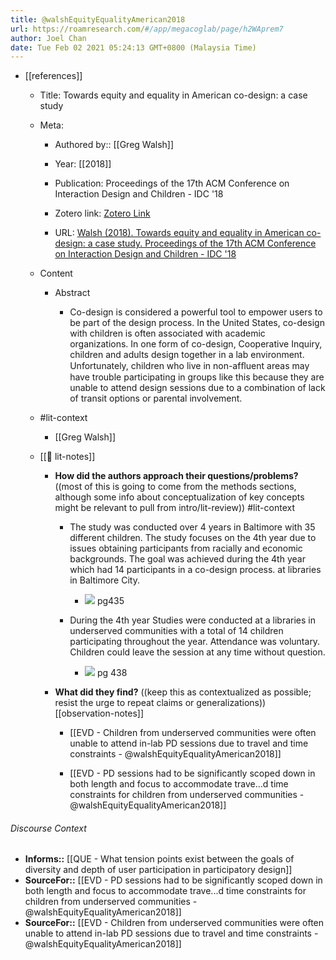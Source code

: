 ```yaml
---
title: @walshEquityEqualityAmerican2018
url: https://roamresearch.com/#/app/megacoglab/page/h2WAprem7
author: Joel Chan
date: Tue Feb 02 2021 05:24:13 GMT+0800 (Malaysia Time)
---
```


- [[references]]

    - Title: Towards equity and equality in American co-design: a case study

    - Meta:

        - Authored by:: [[Greg Walsh]]

        - Year: [[2018]]

        - Publication: Proceedings of the 17th ACM Conference on Interaction Design and Children - IDC '18

        - Zotero link: [Zotero Link](zotero://select/items/7_YAE4H8D4)

        - URL: [Walsh (2018). Towards equity and equality in American co-design: a case study. Proceedings of the 17th ACM Conference on Interaction Design and Children - IDC '18](http://dl.acm.org/citation.cfm?doid=3202185.3202768)

    - Content

        - Abstract

            - Co-design is considered a powerful tool to empower users to be part of the design process. In the United States, co-design with children is often associated with academic organizations. In one form of co-design, Cooperative Inquiry, children and adults design together in a lab environment. Unfortunately, children who live in non-afﬂuent areas may have trouble participating in groups like this because they are unable to attend design sessions due to a combination of lack of transit options or parental involvement.

    - #lit-context

        - [[Greg Walsh]]

    - [[📝 lit-notes]]

        - **How did the authors approach their questions/problems?** ((most of this is going to come from the methods sections, although some info about conceptualization of key concepts might be relevant to pull from intro/lit-review)) #lit-context

            - The study was conducted over 4 years in Baltimore with 35 different children. The study focuses on the 4th year due to issues obtaining participants from racially and economic backgrounds. The goal was achieved during the 4th year which had 14 participants in a co-design process. at libraries in Baltimore City.

                - ![](https://firebasestorage.googleapis.com/v0/b/firescript-577a2.appspot.com/o/imgs%2Fapp%2Fmegacoglab%2FYG9Hv5P0UA.png?alt=media&token=0f6da7e8-8534-4206-a242-6a0b61be6643)  pg435

            - During the 4th year Studies were conducted at a libraries in underserved communities with a total of 14 children participating throughout the year. Attendance was voluntary. Children could leave the session at any time without question.

                - ![](https://firebasestorage.googleapis.com/v0/b/firescript-577a2.appspot.com/o/imgs%2Fapp%2Fmegacoglab%2FtE70UheBHe.png?alt=media&token=1da6ae1d-d74b-4034-857a-aff5a0914ac2) pg 438

        - **What did they find?** ((keep this as contextualized as possible; resist the urge to repeat claims or generalizations)) [[observation-notes]]

            - [[EVD - Children from underserved communities were often unable to attend in-lab PD sessions due to travel and time constraints - @walshEquityEqualityAmerican2018]]

            - [[EVD - PD sessions had to be significantly scoped down in both length and focus to accommodate trave...d time constraints for children from underserved communities - @walshEquityEqualityAmerican2018]]

###### Discourse Context

- **Informs::** [[QUE - What tension points exist between the goals of diversity and depth of user participation in participatory design]]
- **SourceFor::** [[EVD - PD sessions had to be significantly scoped down in both length and focus to accommodate trave...d time constraints for children from underserved communities - @walshEquityEqualityAmerican2018]]
- **SourceFor::** [[EVD - Children from underserved communities were often unable to attend in-lab PD sessions due to travel and time constraints - @walshEquityEqualityAmerican2018]]
